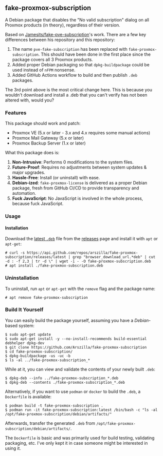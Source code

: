 ## fake-proxmox-subscription
A Debian package that disables the "No valid subscription" dialog on all
Proxmox products (in theory), regardless of their version.

Based on [Jamesits/fake-pve-subscription][1]'s work. There are a few key
differences between his repository and this repository:

1. The name `pve-fake-subscription` has been replaced with
`fake-proxmox-subscription`. This should have been done in the first place
since the package covers all 3 Proxmox products.
2. Added proper Debian packaging so that `dpkg-buildpackage` could be used
instead of `nFPM` nonsense.
3. Added GitHub Actions workflow to build and then publish `.deb` packages.

The 3rd point above is the most critical change here. This is because you
wouldn't download and install a .deb that you can't verify has not been
altered with, would you?

### Features
This package should work and patch:
- Proxmox VE (5.x or later - 3.x and 4.x requires some manual actions)
- Proxmox Mail Gateway (5.x or later)
- Proxmox Backup Server (1.x or later)

What this package does is:
1. **Non-Intrusive**: Performs 0 modifications to the system files.
2. **Future-Proof**: Requires no adjustments between system updates & major
upgrades.
3. **Hassle-Free**: Install (or uninstall) with ease.
4. **Debian-ized**: `fake-proxmox-license` is delivered as a proper Debian
package, fresh from GitHub CI/CD to provide transparency and automation.
5. **Fuck JavaScript**: No JavaScript is involved in the whole process, because
fuck JavaScript.

### Usage
#### Installation
Download the [latest `.deb`][2] file from the [releases][2] page and install it
with `apt` or `apt-get`:

```
# curl -s https://api.github.com/repos/arszilla/fake-proxmox-subscription/releases/latest | grep "browser_download_url.*deb" | cut -d : -f 2,3 | tr -d \" | wget -i - -O fake-proxmox-subscription.deb
# apt install ./fake-proxmox-subscription.deb
```

### Uninstallation
To uninstall, run `apt` or `apt-get` with the `remove` flag and the package
name:

```
# apt remove fake-proxmox-subscription
```

### Build It Yourself
You can easily build the package yourself, assuming you have a *Debian*-based
system:

```
$ sudo apt-get update
$ sudo apt-get install -y --no-install-recommends build-essential debhelper dpkg-dev
$ git clone https://github.com/Arszilla/fake-proxmox-subscription
$ cd fake-proxmox-subscription/
$ dpkg-buildpackage -us -uc -b
$ ls -al ../fake-proxmox-subscription_*
```

While at it, you can view and validate the contents of your newly built `.deb`:

```
$ dpkg-deb --info ../fake-proxmox-subscription_*.deb
$ dpkg-deb --contents ./fake-proxmox-subscription_*.deb
```

Alternatively, if you want to use `podman` or `docker` to build the `.deb`, a
`Dockerfile` is available:

```
$ podman build -t fake-proxmox-subscription .
$ podman run -it fake-proxmox-subscription:latest /bin/bash -c "ls -al /opt/fake-proxmox-subscription/debian/artifacts/"
```

Afterwards, transfer the generated `.deb` from
`/opt/fake-proxmox-subscription/debian/artifacts/`.

The `Dockerfile` is basic and was primarily used for build testing,
validating packaging, etc. I've only kept it in case someone might be
interested in using it.

[1]: https://github.com/Jamesits/pve-fake-subscription
[2]: https://github.com/Arszilla/fake-proxmox-subscription/releases/latest
[3]: https://github.com/Arszilla/fake-proxmox-subscription/releases
[4]: https://github.com/Jamesits
